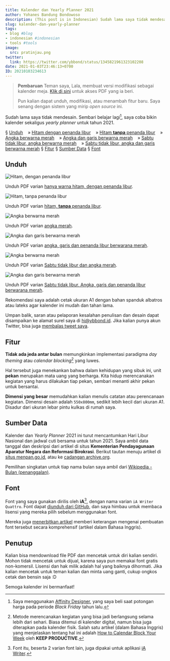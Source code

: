 ```yaml
---
title: Kalender dan Yearly Planner 2021
author: Yohanes Bandung Bondowoso
description: (This post is in Indonesian) Sudah lama saya tidak mendesain. Sembari belajar lagi, saya coba bikin kalender sekaligus <em>yearly planner</em> tahun 2021. PDF bisa diunduh di artikel ini.
slug: kalender-dan-yearly-planner
tags:
- blog #blog
- indonesian #indonesian
- tools #tools
image:
  src: pratinjau.png
twitter:
  link: https://twitter.com/ybbond/status/1345821961323102208
date: 2021-01-03T23:46:13+0700
ID: 20210103234613
---
```


> **Pembaruan**
> Teman saya, Lala, membuat versi modifikasi sebagai kalender meja.
> [Klik di sini][lala] untuk akses PDF yang ia beri.
>
> Pun kalian dapat unduh, modifikasi, atau menambah fitur baru.
> Saya senang dengan sistem yang mirip _open source_ ini.

Sudah lama saya tidak mendesain. Sembari belajar lagi[^aff], saya coba bikin kalender sekaligus <em>yearly planner</em> untuk tahun 2021.

§ [Unduh](#unduh)
&nbsp;&nbsp; »  [Hitam dengan penanda libur](#hitam-dengan-libur)
&nbsp;&nbsp; »  [Hitam **tanpa** penanda libur](#hitam-tanpa-libur)
&nbsp;&nbsp; »  [Angka berwarna merah](#angka-merah-dengan-libur)
&nbsp;&nbsp; »  [Angka dan garis berwarna merah](#angka-garis-merah-dengan-libur)
&nbsp;&nbsp; »  [Sabtu tidak libur, angka berwarna merah](#sabtu-masuk-angka-merah)
&nbsp;&nbsp; »  [Sabtu tidak libur, angka dan garis berwarna merah](#sabtu-masuk-angka-garis-merah)
§ [Fitur](#fitur)
§ [Sumber Data](#sumber-data)
§ [Font](#font)

## Unduh

<span id="hitam-dengan-libur"></span>![Hitam, dengan penanda libur](hitam-dengan-libur.png)

Unduh PDF varian [hanya warna hitam, dengan penanda libur][unduh-hitam-dengan-libur].

<span id="hitam-tanpa-libur"></span>![Hitam, **tanpa** penanda libur](hitam-tanpa-libur.png)

Unduh PDF varian [hitam, **tanpa** penanda libur][unduh-hitam-tanpa-libur].

<span id="angka-merah-dengan-libur"></span>![Angka berwarna merah](angka-merah-dengan-libur.png)

Unduh PDF varian [angka merah][unduh-angka-merah-dengan-libur].

<span id="angka-garis-merah-dengan-libur"></span>![Angka dan garis berwarna merah](angka-garis-merah-dengan-libur.png)

Unduh PDF varian [angka, garis dan penanda libur berwarana merah][unduh-angka-garis-merah-dengan-libur].

<span id="sabtu-masuk-angka-merah"></span>![Angka berwarna merah](sabtu-masuk-angka-merah.png)

Unduh PDF varian [Sabtu tidak libur dan angka merah][unduh-sabtu-masuk-angka-merah].

<span id="sabtu-masuk-angka-garis-merah"></span>![Angka dan garis berwarna merah](sabtu-masuk-angka-garis-merah.png)

Unduh PDF varian [Sabtu tidak libur. Angka, garis dan penanda libur berwarana merah][unduh-sabtu-masuk-angka-garis-merah].

Rekomendasi saya adalah cetak ukuran A1 dengan bahan spanduk albatros atau lateks agar kalender ini mudah dan tahan lama.

Umpan balik, saran atau pelaporan kesalahan penulisan dan desain dapat disampaikan ke alamat surel saya di hi@ybbond.id. Jika kalian punya akun Twitter, bisa juga [membalas tweet saya](https://twitter.com/ybbond/status/1345821961323102208).

## Fitur

**Tidak ada jeda antar bulan** memungkinkan implementasi paradigma _day theming_ atau _calendar blocking_[^paradigm] yang luwes.

Hal tersebut juga menekankan bahwa dalam kehidupan yang sibuk ini, unit **pekan** merupakan mata uang yang berharga. Kita hidup merencanakan kegiatan yang harus dilakukan tiap pekan, sembari menanti akhir pekan untuk bersantai.

**Dimensi yang besar** memudahkan kalian menulis catatan atau perencanaan kegiatan. Dimensi desain adalah `550x800mm`, sedikit lebih kecil dari ukuran A1. Disadur dari ukuran lebar pintu kulkas di rumah saya.

## Sumber Data

Kalender dan _Yearly Planner_ 2021 ini turut mencantumkan Hari Libur Nasional dan jadwal cuti bersama untuk tahun 2021. Saya ambil data tanggal dan deskripsi dari artikel di situs **Kementerian Pendayagunaan Aparatur Negara dan Reformasi Birokrasi**. Berikut tautan menuju artikel di [situs menpan.go.id][menpan], atau ke [cadangan archive.org][archive-menpan].

Pemilihan singkatan untuk tiap nama bulan saya ambil dari [Wikipedia - Bulan (penanggalan)][wikipedia].

## Font

Font yang saya gunakan dirilis oleh **iA**[^ia], dengan nama varian `iA Writer Quattro`. Font dapat [diunduh dari GitHub][ia-github], dan saya himbau untuk membaca lisensi yang mereka pilih sebelum menggunakan font.

Mereka juga [menerbitkan artikel][ia-post] memberi keterangan mengenai pembuatan font tersebut secara komprehensif (artikel dalam Bahasa Inggris).

## Penutup

Kalian bisa mendownload file PDF dan mencetak untuk diri kalian sendiri. Mohon tidak mencetak untuk dijual, karena saya pun memakai font gratis non-komersil. Lisensi dan hak milik adalah hal yang baiknya dihormati.
Jika kalian mencetak untuk teman kalian dan minta uang ganti, cukup ongkos cetak dan bensin saja :D

Semoga kalender ini bermanfaat!

[^aff]: Saya menggunakan [Affinity Designer](https://affinity.serif.com/en-us/designer/), yang saya beli saat potongan harga pada periode _Black Friday_ tahun lalu.
[^ia]: Font itu, beserta 2 varian font lain, juga dipakai untuk aplikasi [iA Writer](https://ia.net/writer).
[^paradigm]: Metode merencanakan kegiatan yang bisa jadi berlangsung selama lebih dari sehari. Biasa ditemui di kalender digital, namun bisa juga diterapkan pada kalender fisik. Salah satu artikel (dalam Bahasa Inggris) yang menjelaskan tentang hal ini adalah [How to Calendar Block Your Week](https://www.keepproductive.com/blog/how-to-calendar-block) oleh **KEEP PRODUCTIVE**.

[archive-menpan]: https://web.archive.org/web/20210101095722/https://www.menpan.go.id/site/berita-terkini/libur-nasional-dan-cuti-bersama-tahun-2021-sebanyak-23-hari
[ia-github]: https://github.com/iaolo/iA-Fonts
[ia-post]: https://ia.net/writer/blog/a-typographic-christmas
[lala]: https://cdn.ybbond.id/static/KALENDER-MEJA.pdf
[menpan]: https://www.menpan.go.id/site/berita-terkini/libur-nasional-dan-cuti-bersama-tahun-2021-sebanyak-23-hari
[twitter]: https://twitter.com/markobar1996/status/1344925077523972098
[unduh]: https://cdn.ybbond.id/static/2021.pdf
[unduh-hitam-tanpa-libur]: https://cdn.ybbond.id/static/2021-hitam-tanpa-libur.pdf
[unduh-hitam-dengan-libur]: https://cdn.ybbond.id/static/2021-hitam-dengan-libur.pdf
[unduh-sabtu-masuk-angka-merah]: https://cdn.ybbond.id/static/2021-angka-merah-dengan-libur-sabtu-masuk.pdf
[unduh-sabtu-masuk-angka-garis-merah]: https://cdn.ybbond.id/static/2021-angka-garis-merah-dengan-libur-sabtu-masuk.pdf
[unduh-angka-merah-dengan-libur]: https://cdn.ybbond.id/static/2021-angka-merah-dengan-libur.pdf
[unduh-angka-garis-merah-dengan-libur]: https://cdn.ybbond.id/static/2021-angka-garis-merah-dengan-libur.pdf
[wikipedia]: https://id.wikipedia.org/wiki/Bulan_(penanggalan)
